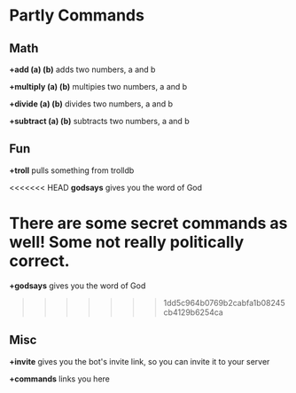 # Partly Commands

## Math
**+add (a) (b)** adds two numbers, a and b

**+multiply (a) (b)** multipies two numbers, a and b

**+divide (a) (b)** divides two numbers, a and b

**+subtract (a) (b)** subtracts two numbers, a and b

## Fun
**+troll** pulls something from trolldb

<<<<<<< HEAD
**godsays** gives you the word of God

There are some secret commands as well! Some not really politically correct.
=======
**+godsays** gives you the word of God
>>>>>>> 1dd5c964b0769b2cabfa1b08245cb4129b6254ca
## Misc
**+invite** gives you the bot's invite link, so you can invite it to your server

**+commands** links you here

